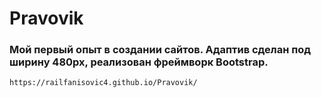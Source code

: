 # Pravovik
### Мой первый опыт в создании сайтов. Адаптив сделан под ширину 480px, реализован фреймворк Bootstrap.
`https://railfanisovic4.github.io/Pravovik/`
